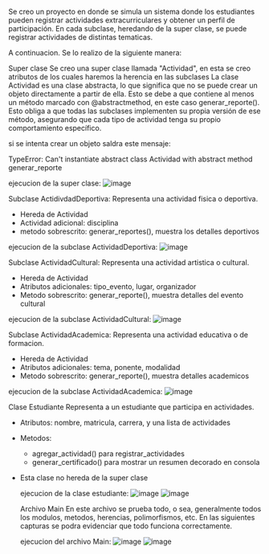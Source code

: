 Se creo un proyecto en donde se simula un sistema donde los estudiantes pueden registrar actividades
extracurriculares y obtener un perfil de participación.
En cada subclase, heredando de la super clase, se puede registrar actividades de distintas tematicas.

A continuacion.
Se lo realizo de la siguiente manera:

Super clase 
Se creo una super clase llamada "Actividad", en esta se creo atributos de los cuales haremos la herencia en las subclases
La clase Actividad es una clase abstracta, lo que significa que no se puede crear un objeto directamente a partir de ella. Esto se debe a que contiene 
al menos un método marcado con @abstractmethod, en este caso generar_reporte().
Esto obliga a que todas las subclases implementen su propia versión de ese método, asegurando que cada tipo de actividad tenga su propio comportamiento específico.

si se intenta crear un objeto saldra este mensaje:

TypeError: Can't instantiate abstract class Actividad with abstract method generar_reporte

ejecucion de la super clase:
![image](https://github.com/user-attachments/assets/e62185d4-2a2d-439c-80a6-799ee3265a42)

Subclase ActidivdadDeportiva:
Representa una actividad fisica o deportiva.
* Hereda de Actividad
* Actividad adicional: disciplina
* metodo sobrescrito: generar_reportes(), muestra los detalles deportivos

ejecucion de la subclase ActividadDeportiva:
![image](https://github.com/user-attachments/assets/65b5f8a9-84e7-4476-ba60-41abec5f16f0)


Subclase ActividadCultural:
Representa una actividad artistica o cultural.
* Hereda de Actividad
* Atributos adicionales: tipo_evento, lugar, organizador
* Metodo sobrescrito: generar_reporte(), muestra detalles del evento cultural

ejecucion de la subclase ActividadCultural:
![image](https://github.com/user-attachments/assets/9071ca2d-0eac-47b2-9811-a84f4d0f68a7)


Subclase ActividadAcademica:
Representa una actividad educativa o de formacion.
* Hereda de Actividad
* Atributos adicionales: tema, ponente, modalidad
* Metodo sobrescrito: generar_reporte(), muestra detalles academicos

ejecucion de la subclase ActividadAcademica:
![image](https://github.com/user-attachments/assets/7181a39c-e54b-4591-a5e5-4cbd684df28e)


Clase Estudiante
Representa a un estudiante que participa en actividades.
* Atributos: nombre, matricula, carrera, y una lista de actividades
* Metodos:
  * agregar_actividad() para registrar_actividades
  * generar_certificado() para mostrar un resumen decorado en consola
* Esta clase no hereda de la super clase

  ejecucion de la clase estudiante:
  ![image](https://github.com/user-attachments/assets/e7f57a88-cc2c-4bbc-9e28-fa007df07c6f)
  ![image](https://github.com/user-attachments/assets/eb652495-7213-4716-b0b8-1e2bab3f2fbb)


  Archivo Main
  En este archivo se prueba todo, o sea, generalmente todos los modulos, metodos, herencias, polimorfismos, etc.
  En las siguientes capturas se podra evidenciar que todo funciona correctamente.


  ejecucion del archivo Main:
  ![image](https://github.com/user-attachments/assets/ad3b79a8-1cc3-4375-9bda-435e3c65ff7c)
  ![image](https://github.com/user-attachments/assets/e2109dd8-c34a-4bad-8316-d56389f68a19)









